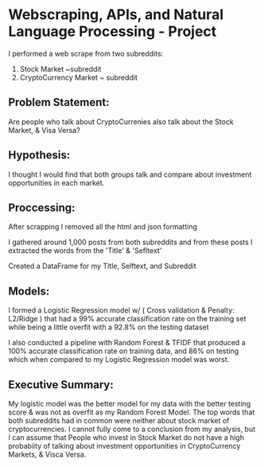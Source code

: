 # Webscraping, APIs, and Natural Language Processing - Project 





I performed a web scrape from two subreddits:
1) Stock Market ~subreddit
2) CryptoCurrency Market ~ subreddit

## Problem Statement: 
Are people who talk about CryptoCurrenies also talk about the Stock Market, & Visa Versa?


## Hypothesis: 
I thought I would find that both groups talk and compare about investment opportunities in each market.


## Proccessing:

After scrapping I removed all the html and json formatting

I gathered around 1,000 posts from both subreddits and from these posts I extracted the words from the 'Title' & 'Sefltext'

Created a DataFrame for my Title, Selftext, and Subreddit 



## Models:

I formed a Logistic Regression model w/ ( Cross validation & Penalty: L2/Ridge ) that had a 99% accurate classification rate on the training set while being a little overfit with a 92.8% on the testing dataset

I also conducted a pipeline with Random Forest & TFIDF that produced a 100% accurate classification rate on training data, and 86% on testing which when compared to my Logistic Regression model was worst.



## Executive Summary:

My logistic model was the better model for my data with the better testing score & was not as overfit as my Random Forest Model. The top words that both subreddits had in common were neither about stock market of cryptocurrencies. I cannot fully come to a conclusion from my analysis, but I can assume that People who invest in Stock Market do not have a high probabiity of talking about investment opportunities in CryptoCurrency Markets, & Visca Versa. 
